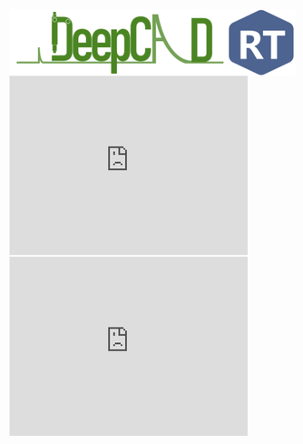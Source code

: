 <img src="https://github.com/STAR-811/Deepcad-RT-page/blob/master/images/logo.PNG?raw=true" width="800" align="middle">





<iframe width="420" height="315" src="https://www.youtube.com/embed/GzdKMVn8avo" frameborder="0" allowfullscreen></iframe>

<iframe width="420" height="315" src="https://www.youtube.com/watch?v=kSMYJgE4M54" frameborder="0" allowfullscreen></iframe>

